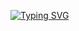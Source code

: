 [![Typing SVG](https://readme-typing-svg.herokuapp.com?font=Fira+Code&pause=1000&width=435&lines=Hello%2C+world!+%F0%9F%8C%8E;I'm+Oleh+Veheria+%F0%9F%98%89;Software+Engineering+Manager+and+Lead+Mentor+%F0%9F%91%A8%F0%9F%8F%BB%E2%80%8D%F0%9F%92%BB;Let's+connect+%F0%9F%A4%9D)](https://git.io/typing-svg)
